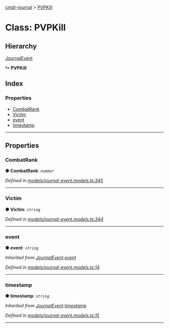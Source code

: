 [cmdr-journal](../README.md) > [PVPKill](../classes/pvpkill.md)



# Class: PVPKill

## Hierarchy


 [JournalEvent](journalevent.md)

**↳ PVPKill**







## Index

### Properties

* [CombatRank](pvpkill.md#combatrank)
* [Victim](pvpkill.md#victim)
* [event](pvpkill.md#event)
* [timestamp](pvpkill.md#timestamp)



---
## Properties
<a id="combatrank"></a>

###  CombatRank

**●  CombatRank**:  *`number`* 

*Defined in [models/journal-event.models.ts:345](https://github.com/chrisbruford/cmdr-journal/blob/5b08b7d/src/models/journal-event.models.ts#L345)*





___

<a id="victim"></a>

###  Victim

**●  Victim**:  *`string`* 

*Defined in [models/journal-event.models.ts:344](https://github.com/chrisbruford/cmdr-journal/blob/5b08b7d/src/models/journal-event.models.ts#L344)*





___

<a id="event"></a>

###  event

**●  event**:  *`string`* 

*Inherited from [JournalEvent](journalevent.md).[event](journalevent.md#event)*

*Defined in [models/journal-event.models.ts:14](https://github.com/chrisbruford/cmdr-journal/blob/5b08b7d/src/models/journal-event.models.ts#L14)*





___

<a id="timestamp"></a>

###  timestamp

**●  timestamp**:  *`string`* 

*Inherited from [JournalEvent](journalevent.md).[timestamp](journalevent.md#timestamp)*

*Defined in [models/journal-event.models.ts:15](https://github.com/chrisbruford/cmdr-journal/blob/5b08b7d/src/models/journal-event.models.ts#L15)*





___


